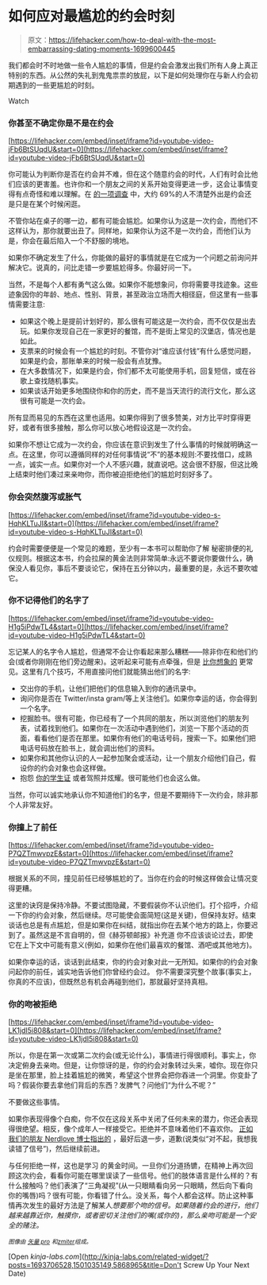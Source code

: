 # 如何应对最尴尬的约会时刻

> 原文：<https://lifehacker.com/how-to-deal-with-the-most-embarrassing-dating-moments-1699600445>

我们都会时不时地做一些令人尴尬的事情，但是约会会激发出我们所有人身上真正特别的东西。从公然的失礼到鬼鬼祟祟的放屁，以下是如何处理你在与新人约会初期遇到的一些更尴尬的时刻。

Watch

### 你甚至不确定你是不是在约会

 [https://lifehacker.com/embed/inset/iframe?id=youtube-video-jFb6BtSUqdU&start=0](https://lifehacker.com/embed/inset/iframe?id=youtube-video-jFb6BtSUqdU&start=0) 

你可能认为判断你是否在约会并不难，但在这个随意约会的时代，人们有时会比他们应该的更害羞。也许你和一个朋友之间的关系开始变得更进一步，这会让事情变得有点奇怪和难以理解。在 [的一项调查](http://www.usatoday.com/story/news/nation/2014/01/21/date-hangout-relationships/4397601/) 中，大约 69%的人不清楚外出是约会还是只是在某个时候闲逛。

不管你站在桌子的哪一边，都有可能会尴尬。如果你认为这是一次约会，而他们不这样认为，那你就要出丑了。同样地，如果你认为这不是一次约会，而他们认为是，你会在最后陷入一个不舒服的境地。

如果你不确定发生了什么，你能做的最好的事情就是在它成为一个问题之前询问并解决它。说真的，问比走错一步要尴尬得多。你最好问一下。

当然，不是每个人都有勇气这么做。如果你不能想象问，你将需要寻找迹象。这些迹象因你的年龄、地点、性别、背景，甚至政治立场而大相径庭，但这里有一些事情需要注意:

*   如果这个晚上是提前计划好的，那么很有可能这是一次约会，而不仅仅是出去玩。如果你发现自己在一家更好的餐馆，而不是街上常见的汉堡店，情况也是如此。
*   支票来的时候会有一个尴尬的时刻。不管你对“谁应该付钱”有什么感觉问题，如果是约会，那账单来的时候一般会有点犹豫。
*   在大多数情况下，如果是约会，你们都不太可能使用手机，回复短信，或在谷歌上查找随机事实。
*   如果谈话开始更多地围绕你和你的历史，而不是当天流行的流行文化，那么这很有可能是一次约会。

所有显而易见的东西在这里也适用。如果你得到了很多赞美，对方比平时穿得更好，或者有很多接触，那么你可以放心地假设这是一次约会。

如果你不想让它成为一次约会，你应该在意识到发生了什么事情的时候就明确这一点。在这里，你可以遵循同样的对任何事情说“不”的基本规则:不要找借口，成熟一点，诚实一点。如果你对一个人不感兴趣，就直说吧。这会很不舒服，但这比晚上结束时他们凑过来亲吻你，而你被迫拒绝他们的尴尬时刻好多了。

### 你会突然腹泻或胀气

 [https://lifehacker.com/embed/inset/iframe?id=youtube-video-s-HqhKLTuJI&start=0](https://lifehacker.com/embed/inset/iframe?id=youtube-video-s-HqhKLTuJI&start=0) 

约会时需要便便是一个常见的难题，至少有一本书可以帮助你了解 秘密排便的礼仪规则。根据这本书，约会拉屎的黄金法则非常简单:永远不要说你要做什么，确保没人看见你，事后不要谈论它，保持在五分钟以内，最重要的是，永远不要吹嘘它。

### 你不记得他们的名字了

 [https://lifehacker.com/embed/inset/iframe?id=youtube-video-H1g5iPdwTL4&start=0](https://lifehacker.com/embed/inset/iframe?id=youtube-video-H1g5iPdwTL4&start=0) 

忘记某人的名字令人尴尬，但通常不会让你看起来那么糟糕——除非你在和他们约会(或者你刚刚在他们旁边醒来)。这听起来可能有点牵强，但是 [比你想象的](https://xkcd.com/302/) 更常见。这里有几个技巧，不用直接问他们就能猜出他们的名字:

*   交出你的手机，让他们把他们的信息输入到你的通讯录中。
*   询问你是否在 Twitter/insta gram/等上关注他们。如果你幸运的话，你会得到一个名字。
*   挖掘脸书。很有可能，你已经有了一个共同的朋友，所以浏览他们的朋友列表，试着找到他们。如果你在一次活动中遇到他们，浏览一下那个活动的页面，看看他们是否在那里。如果你有他们的电话号码，搜索一下。如果他们把电话号码放在脸书上，就会调出他们的资料。
*   如果你和其他你认识的人一起参加聚会或活动，让一个朋友介绍他们自己，假设你的约会对象也会这样做。
*   抱怨 [你的学生证](https://www.youtube.com/watch?v=i5ZSvlRPZKc) 或者驾照并炫耀。很可能他们也会这么做。

当然，你可以诚实地承认你不知道他们的名字，但是不要期待下一次约会，除非那个人非常友好。

### 你撞上了前任

 [https://lifehacker.com/embed/inset/iframe?id=youtube-video-P7QZTmwvpzE&start=0](https://lifehacker.com/embed/inset/iframe?id=youtube-video-P7QZTmwvpzE&start=0) 

根据关系的不同，撞见前任已经够尴尬的了。当你在约会的时候这样做会让情况变得更糟。

这里的诀窍是保持冷静。不要试图隐藏，不要假装你不认识他们。打个招呼，介绍一下你的约会对象，然后继续。尽可能使会面简短(这是关键)，但保持友好。结束谈话也总是有点尴尬，但是如果你在纠结，就指出你在去某个地方的路上，你要迟到了。虽然这是不言自明的，但《赫芬顿邮报》补充道 你不应该谈论过去，即使它在上下文中可能有意义(例如，如果你在他们最喜欢的餐馆、酒吧或其他地方)。

如果你幸运的话，谈话到此结束，你的约会对象对此一无所知。如果你的约会对象问起你的前任，诚实地告诉他们你曾经约会过。 你不需要深究整个故事(事实上，你真的不应该)，但既然总有机会再碰到他们，那就最好坚持真相。

### **你的吻被拒绝**

 [https://lifehacker.com/embed/inset/iframe?id=youtube-video-LK1jdI5i808&start=0](https://lifehacker.com/embed/inset/iframe?id=youtube-video-LK1jdI5i808&start=0) 

所以，你是在第一次或第二次约会(或无论什么)，事情进行得很顺利。事实上，你决定俯身去亲吻。但是，让你惊讶的是，你的约会对象转过头来，嘘你。现在你只是坐在那里，脸上挂着尴尬的微笑，希望这个世界会把你吞进一个洞里。你变卦了吗？假装你要去拿他们背后的东西？发脾气？问他们“为什么不呢？”

不要做这些事情。

如果你表现得像个白痴，你不仅在这段关系中关闭了任何未来的潜力，你还会表现得很绝望。相反，像个成年人一样接受它。拒绝并不意味着他们不喜欢你。 [正如我们的朋友 Nerdlove 博士指出的](http://www.doctornerdlove.com/2012/07/when-to-kiss/all/1/) ，最好后退一步，道歉(说类似“对不起，我想我读错了信号”)，然后继续前进。

与任何拒绝一样，这也是学习 的黄金时间。一旦你们分道扬镳，在精神上再次回顾这次约会，看看你可能在哪里误读了一些信号。他们的肢体语言是什么样的？有什么接触吗？他们表演了“三角凝视”(从一只眼睛看向另一只眼睛，然后向下看向你的嘴唇)吗？很有可能，你看错了什么。没关系，每个人都会这样。防止这种事情再次发生的最好方法是了解某人*想要那个吻的信号。如果随着约会的进行，他们越来越靠近你，触摸你，或者密切关注他们的嘴(或你的)，那么亲吻可能是一个安全的赌注。*

<small>*图像由*</small> [<small>*矢量 pro*</small>](http://www.shutterstock.com/pic-201281834/stock-vector-date-dinner.html) <small>*和*</small>[<small>*zmiter*</small>](http://www.shutterstock.com/pic-213081883/stock-vector-flat-illustration-of-tall-witch-hat-on-abstract-orange-background-vector-witch-hat-happy.html)<small>*组成。*</small>

[Open *kinja-labs.com*](http://kinja-labs.com/related-widget/?posts=1693706528,1501035149,5868965&title=Don't Screw Up Your Next Date)
